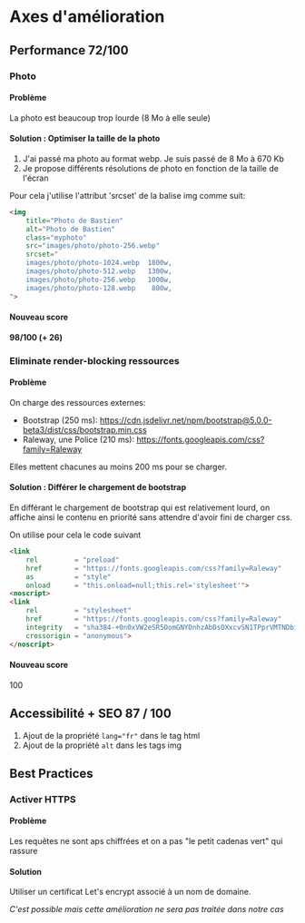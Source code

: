 # Axes d'amélioration

## Performance 72/100

### Photo

#### Problème

La photo est beaucoup trop lourde (8 Mo à elle seule)

#### Solution : Optimiser la taille de la photo  

1. J'ai passé ma photo au format webp. Je suis passé de 8 Mo à 670 Kb
2. Je propose différents résolutions de photo en fonction de la taille de l'écran

Pour cela j'utilise l'attribut 'srcset' de la balise img comme suit:
```html
<img 
    title="Photo de Bastien" 
    alt="Photo de Bastien"
    class="myphoto"
    src="images/photo/photo-256.webp"
    srcset="
    images/photo/photo-1024.webp  1800w,
    images/photo/photo-512.webp   1300w,
    images/photo/photo-256.webp   1000w,
    images/photo/photo-128.webp    800w,
">  
```

#### Nouveau score
**98/100 (+ 26)**

### Eliminate render-blocking ressources

#### Problème

On charge des ressources externes:  
 - Bootstrap (250 ms): https://cdn.jsdelivr.net/npm/bootstrap@5.0.0-beta3/dist/css/bootstrap.min.css
 - Raleway, une Police (210 ms): https://fonts.googleapis.com/css?family=Raleway

Elles mettent chacunes au moins 200 ms pour se charger.

#### Solution : Différer le chargement de bootstrap

En différant le chargement de bootstrap qui est relativement lourd, on affiche ainsi le contenu en priorité sans attendre d'avoir fini de charger css.  

On utilise pour cela le code suivant  
```html
<link
    rel         = "preload"
    href        = "https://fonts.googleapis.com/css?family=Raleway"
    as          = "style"
    onload      = "this.onload=null;this.rel='stylesheet'">
<noscript>
<link   
    rel         = "stylesheet"
    href        = "https://fonts.googleapis.com/css?family=Raleway"
    integrity   = "sha384-+0n0xVW2eSR5OomGNYDnhzAbDsOXxcvSN1TPprVMTNDbiYZCxYbOOl7+AMvyTG2x"
    crossorigin = "anonymous">
</noscript>
```

#### Nouveau score

100

## Accessibilité + SEO 87 / 100

1. Ajout de la propriété `lang="fr"` dans le tag html  
2. Ajout de la propriété `alt` dans les tags img  

## Best Practices

### Activer HTTPS

#### Problème

Les requêtes ne sont aps chiffrées et on a pas "le petit cadenas vert" qui rassure

#### Solution

Utiliser un certificat Let's encrypt associé à un nom de domaine.

*C'est possible mais cette amélioration ne sera pas traitée dans notre cas*
